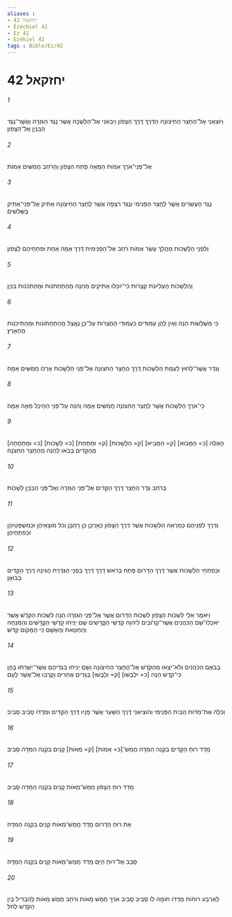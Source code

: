 ```yaml
---
aliases : 
- יחזקאל 42
- Ézéchiel 42
- Ez 42
- Ezekiel 42
tags : Bible/Ez/42
---
```


# יחזקאל 42

###### 1
וַיֹּוצִאֵנִי אֶל־הֶחָצֵר הַחִיצֹונָה הַדֶּרֶךְ דֶּרֶךְ הַצָּפֹון וַיְבִאֵנִי אֶל־הַלִּשְׁכָּה אֲשֶׁר נֶגֶד הַגִּזְרָה וַאֲשֶׁר־נֶגֶד הַבִּנְיָן אֶל־הַצָּפֹון׃
###### 2
אֶל־פְּנֵי־אֹרֶךְ אַמֹּות הַמֵּאָה פֶּתַח הַצָּפֹון וְהָרֹחַב חֲמִשִּׁים אַמֹּות׃
###### 3
נֶגֶד הָעֶשְׂרִים אֲשֶׁר לֶחָצֵר הַפְּנִימִי וְנֶגֶד רִצְפָה אֲשֶׁר לֶחָצֵר הַחִיצֹונָה אַתִּיק אֶל־פְּנֵי־אַתִּיק בַּשְּׁלִשִׁים׃
###### 4
וְלִפְנֵי הַלְּשָׁכֹות מַהֲלַךְ עֶשֶׂר אַמֹּות רֹחַב אֶל־הַפְּנִימִית דֶּרֶךְ אַמָּה אֶחָת וּפִתְחֵיהֶם לַצָּפֹון׃
###### 5
וְהַלְּשָׁכֹות הָעֶלְיֹונֹת קְצֻרֹות כִּי־יֹוכְלוּ אַתִּיקִים מֵהֵנָה מֵהַתַּחְתֹּנֹות וּמֵהַתִּכֹנֹות בִּנְיָן׃
###### 6
כִּי מְשֻׁלָּשֹׁות הֵנָּה וְאֵין לָהֶן עַמּוּדִים כְּעַמּוּדֵי הַחֲצֵרֹות עַל־כֵּן נֶאֱצַל מֵהַתַּחְתֹּונֹות וּמֵהַתִּיכֹנֹות מֵהָאָרֶץ׃
###### 7
וְגָדֵר אֲשֶׁר־לַחוּץ לְעֻמַּת הַלְּשָׁכֹות דֶּרֶךְ הֶחָצֵר הַחִצֹונָה אֶל־פְּנֵי הַלְּשָׁכֹות אָרְכֹּו חֲמִשִּׁים אַמָּה׃
###### 8
כִּי־אֹרֶךְ הַלְּשָׁכֹות אֲשֶׁר לֶחָצֵר הַחִצֹונָה חֲמִשִּׁים אַמָּה וְהִנֵּה עַל־פְּנֵי הַהֵיכָל מֵאָה אַמָּה׃
###### 9
[כ= וּמִתַּחֲתָה] [כ= לְּשָׁכֹות] [ק= וּמִתַּחַת] [ק= הַלְּשָׁכֹות] הָאֵלֶּה [כ= הַמָּבֹוא] [ק= הַמֵּבִיא] מֵהַקָּדִים בְּבֹאֹו לָהֵנָּה מֵהֶחָצֵר הַחִצֹנָה׃
###### 10
בְּרֹחַב גֶּדֶר הֶחָצֵר דֶּרֶךְ הַקָּדִים אֶל־פְּנֵי הַגִּזְרָה וְאֶל־פְּנֵי הַבִּנְיָן לְשָׁכֹות׃
###### 11
וְדֶרֶךְ לִפְנֵיהֶם כְּמַרְאֵה הַלְּשָׁכֹות אֲשֶׁר דֶּרֶךְ הַצָּפֹון כְּאָרְכָּן כֵּן רָחְבָּן וְכֹל מֹוצָאֵיהֶן וּכְמִשְׁפְּטֵיהֶן וּכְפִתְחֵיהֶן׃
###### 12
וּכְפִתְחֵי הַלְּשָׁכֹות אֲשֶׁר דֶּרֶךְ הַדָּרֹום פֶּתַח בְּרֹאשׁ דָּרֶךְ דֶּרֶךְ בִּפְנֵי הַגְּדֶרֶת הֲגִינָה דֶּרֶךְ הַקָּדִים בְּבֹואָן׃
###### 13
וַיֹּאמֶר אֵלַי לִשְׁכֹות הַצָּפֹון לִשְׁכֹות הַדָּרֹום אֲשֶׁר אֶל־פְּנֵי הַגִּזְרָה הֵנָּה לִשְׁכֹות הַקֹּדֶשׁ אֲשֶׁר יֹאכְלוּ־שָׁם הַכֹּהֲנִים אֲשֶׁר־קְרֹובִים לַיהוָה קָדְשֵׁי הַקֳּדָשִׁים שָׁם יַנִּיחוּ קָדְשֵׁי הַקֳּדָשִׁים וְהַמִּנְחָה וְהַחַטָּאת וְהָאָשָׁם כִּי הַמָּקֹום קָדֹשׁ׃
###### 14
בְּבֹאָם הַכֹּהֲנִים וְלֹא־יֵצְאוּ מֵהַקֹּדֶשׁ אֶל־הֶחָצֵר הַחִיצֹונָה וְשָׁם יַנִּיחוּ בִגְדֵיהֶם אֲשֶׁר־יְשָׁרְתוּ בָהֶן כִּי־קֹדֶשׁ הֵנָּה [כ= יִלְבְּשׁוּ] [ק= וְלָבְשׁוּ] בְּגָדִים אֲחֵרִים וְקָרְבוּ אֶל־אֲשֶׁר לָעָם׃
###### 15
וְכִלָּה אֶת־מִדֹּות הַבַּיִת הַפְּנִימִי וְהֹוצִיאַנִי דֶּרֶךְ הַשַּׁעַר אֲשֶׁר פָּנָיו דֶּרֶךְ הַקָּדִים וּמְדָדֹו סָבִיב סָבִיב׃
###### 16
מָדַד רוּחַ הַקָּדִים בִּקְנֵה הַמִּדָּה חֲמֵשׁ־[כ= אֵמֹות] [ק= מֵאֹות] קָנִים בִּקְנֵה הַמִּדָּה סָבִיב׃
###### 17
מָדַד רוּחַ הַצָּפֹון חֲמֵשׁ־מֵאֹות קָנִים בִּקְנֵה הַמִּדָּה סָבִיב׃
###### 18
אֵת רוּחַ הַדָּרֹום מָדָד חֲמֵשׁ־מֵאֹות קָנִים בִּקְנֵה הַמִּדָּה׃
###### 19
סָבַב אֶל־רוּחַ הַיָּם מָדַד חֲמֵשׁ־מֵאֹות קָנִים בִּקְנֵה הַמִּדָּה׃
###### 20
לְאַרְבַּע רוּחֹות מְדָדֹו חֹומָה לֹו סָבִיב סָבִיב אֹרֶךְ חֲמֵשׁ מֵאֹות וְרֹחַב חֲמֵשׁ מֵאֹות לְהַבְדִּיל בֵּין הַקֹּדֶשׁ לְחֹל׃
